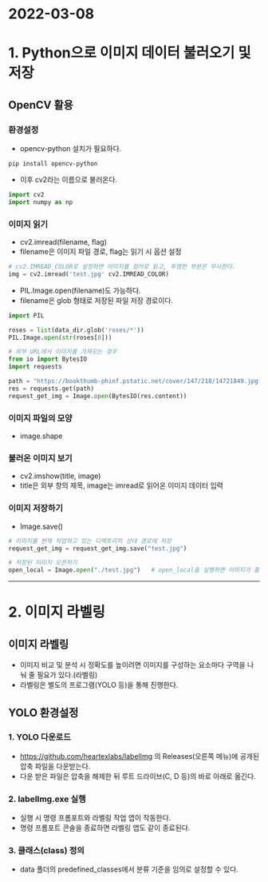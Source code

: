 # 2022-03-08

# 1. Python으로 이미지 데이터 불러오기 및 저장

## OpenCV 활용

### 환경설정

- opencv-python 설치가 필요하다.

```
pip install opencv-python
```

- 이후 cv2라는 이름으로 불러온다.

```py
import cv2
import numpy as np
```

### 이미지 읽기

- cv2.imread(filename, flag)
- filename은 이미지 파일 경로, flag는 읽기 시 옵션 설정

```py
# cv2.IMREAD_COLOR로 설정하면 이미지를 컬러로 읽고, 투명한 부분은 무시한다.
img = cv2.imread('test.jpg' cv2.IMREAD_COLOR)
```

- PIL.Image.open(filename)도 가능하다.
- filename은 glob 형태로 저장된 파일 저장 경로이다.

```py
import PIL

roses = list(data_dir.glob('roses/*'))
PIL.Image.open(str(roses[0]))

# 외부 URL에서 이미지를 가져오는 경우
from io import BytesIO
import requests

path = "https://bookthumb-phinf.pstatic.net/cover/147/218/14721849.jpg?type=m1&udate=20190817"
res = requests.get(path)
request_get_img = Image.open(BytesIO(res.content))
```

### 이미지 파일의 모양

- image.shape

### 불러온 이미지 보기

- cv2.imshow(title, image)
- title은 외부 창의 제목, image는 imread로 읽어온 이미지 데이터 입력

### 이미지 저장하기

- Image.save()

```py
# 이미지를 현재 작업하고 있는 디렉토리의 상대 경로에 저장
request_get_img = request_get_img.save("test.jpg")

# 저장된 이미지 오픈하기
open_local = Image.open("./test.jpg")   # open_local을 실행하면 이미지가 출력된다.
```

<hr>

# 2. 이미지 라벨링

## 이미지 라벨링

- 이미지 비교 및 분석 시 정확도를 높이려면 이미지를 구성하는 요소마다 구역을 나눠 줄 필요가 있다.(라벨링)
- 라벨링은 별도의 프로그램(YOLO 등)을 통해 진행한다.

## YOLO 환경설정

### 1. YOLO 다운로드

- https://github.com/heartexlabs/labelImg 의 Releases(오른쪽 메뉴)에 공개된 압축 파일을 다운받는다.
- 다운 받은 파일은 압축을 해제한 뒤 루트 드라이브(C, D 등)의 바로 아래로 옮긴다.

### 2. labelImg.exe 실행

- 실행 시 명령 프롬포트와 라벨링 작업 앱이 작동한다.
- 명령 프롬포트 콘솔을 종료하면 라벨링 앱도 같이 종료된다.

### 3. 클래스(class) 정의

- data 폴더의 predefined_classes에서 분류 기준을 임의로 설정할 수 있다.
